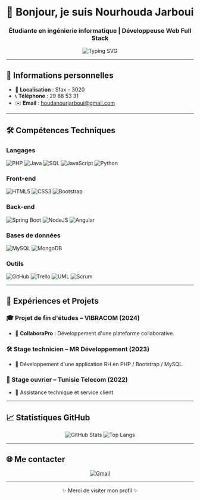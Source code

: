 <h1 align="center">👋 Bonjour, je suis Nourhouda Jarboui</h1>
<h3 align="center">Étudiante en ingénierie informatique | Développeuse Web Full Stack</h3>

<p align="center">
  <img src="https://readme-typing-svg.herokuapp.com?color=F76C6C&lines=Étudiante+en+informatique+à+l'IIT;Développeuse+Full+Stack+passionnée;Toujours+apprenante+et+curieuse" alt="Typing SVG" />
</p>

---

## 📍 Informations personnelles

- 📍 **Localisation** : Sfax – 3020
- 📞 **Téléphone** : 29 88 53 31
- ✉️ **Email** : [houdanourjarboui@gmail.com](mailto:houdanourjarboui@gmail.com)

---

## 🛠️ Compétences Techniques

### Langages
![PHP](https://img.shields.io/badge/PHP-777BB4?style=flat-square&logo=php&logoColor=white)
![Java](https://img.shields.io/badge/Java-007396?style=flat-square&logo=java&logoColor=white)
![SQL](https://img.shields.io/badge/SQL-336791?style=flat-square&logo=postgresql&logoColor=white)
![JavaScript](https://img.shields.io/badge/JavaScript-F7DF1E?style=flat-square&logo=javascript&logoColor=black)
![Python](https://img.shields.io/badge/Python-3776AB?style=flat-square&logo=python&logoColor=white)

### Front-end
![HTML5](https://img.shields.io/badge/HTML5-E34F26?style=flat-square&logo=html5&logoColor=white)
![CSS3](https://img.shields.io/badge/CSS3-1572B6?style=flat-square&logo=css3&logoColor=white)
![Bootstrap](https://img.shields.io/badge/Bootstrap-563D7C?style=flat-square&logo=bootstrap&logoColor=white)

### Back-end
![Spring Boot](https://img.shields.io/badge/SpringBoot-6DB33F?style=flat-square&logo=spring-boot&logoColor=white)
![NodeJS](https://img.shields.io/badge/Node.js-339933?style=flat-square&logo=nodedotjs&logoColor=white)
![Angular](https://img.shields.io/badge/Angular-DD0031?style=flat-square&logo=angular&logoColor=white)

### Bases de données
![MySQL](https://img.shields.io/badge/MySQL-005C84?style=flat-square&logo=mysql&logoColor=white)
![MongoDB](https://img.shields.io/badge/MongoDB-47A248?style=flat-square&logo=mongodb&logoColor=white)

### Outils
![GitHub](https://img.shields.io/badge/GitHub-181717?style=flat-square&logo=github&logoColor=white)
![Trello](https://img.shields.io/badge/Trello-0052CC?style=flat-square&logo=trello&logoColor=white)
![UML](https://img.shields.io/badge/UML-FFFFFF?style=flat-square&logoColor=black)
![Scrum](https://img.shields.io/badge/Scrum-6DB33F?style=flat-square&logo=scrumalliance&logoColor=white)

---

## 📌 Expériences et Projets

### 🎓 Projet de fin d'études – VIBRACOM (2024)
- 🔹 **CollaboraPro** : Développement d'une plateforme collaborative.

### 🛠️ Stage technicien – MR Développement (2023)
- 🔹 Développement d'une application RH en PHP / Bootstrap / MySQL.

### 🧰 Stage ouvrier – Tunisie Telecom (2022)
- 🔹 Assistance technique et service client.

---

## 📈 Statistiques GitHub

<p align="center">
  <img src="https://github-readme-stats.vercel.app/api?username=Nourhouda33&show_icons=true&theme=radical" alt="GitHub Stats" />
  <img src="https://github-readme-stats.vercel.app/api/top-langs/?username=Nourhouda33&layout=compact&theme=radical" alt="Top Langs" />
</p>

---

## 🌐 Me contacter

<p align="center">
  <a href="mailto:houdanourjarboui@gmail.com">
    <img src="https://img.shields.io/badge/Gmail-D14836?style=for-the-badge&logo=gmail&logoColor=white" alt="Gmail" />
  </a>
</p>

---

<p align="center">
  ✨ Merci de visiter mon profil ✨
</p>
